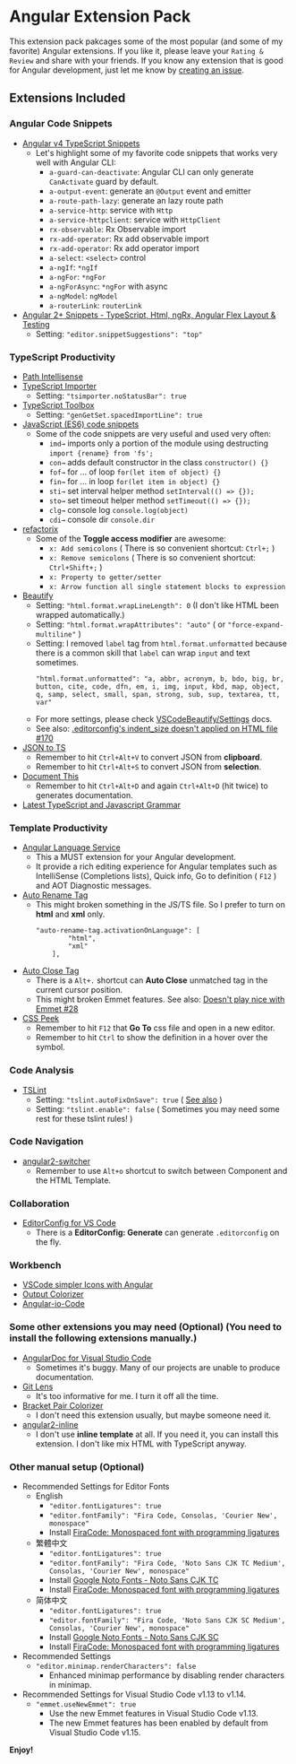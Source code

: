 # Angular Extension Pack

This extension pack pakcages some of the most popular (and some of my favorite) Angular  extensions.  If you like it, please leave your `Rating & Review` and share with your friends.  If you know any extension that is good for Angular development, just let me know by [creating an issue](https://github.com/doggy8088/angular-extension-pack/issues).

## Extensions Included

### Angular Code Snippets

- [Angular v4 TypeScript Snippets](https://marketplace.visualstudio.com/items?itemName=johnpapa.Angular2)
    - Let's highlight some of my favorite code snippets that works very well with Angular CLI:
        - `a-guard-can-deactivate`: Angular CLI can only generate `CanActivate` guard by default.
        - `a-output-event`: generate an `@Output` event and emitter
        - `a-route-path-lazy`: generate an lazy route path
        - `a-service-http`: service with `Http`
        - `a-service-httpclient`: service with `HttpClient`
        - `rx-observable`: Rx Observable import
        - `rx-add-operator`: Rx add observable import
        - `rx-add-operator`: Rx add operator import
        - `a-select`: `<select>` control
        - `a-ngIf`: `*ngIf`
        - `a-ngFor`: `*ngFor`
        - `a-ngForAsync`: `*ngFor` with async
        - `a-ngModel`: `ngModel`
        - `a-routerLink`: `routerLink`
- [Angular 2+ Snippets - TypeScript, Html, ngRx, Angular Flex Layout & Testing](https://marketplace.visualstudio.com/items?itemName=Mikael.Angular-BeastCode)
    - Setting: `"editor.snippetSuggestions": "top"`

### TypeScript Productivity

- [Path Intellisense](https://marketplace.visualstudio.com/items?itemName=christian-kohler.path-intellisense)
- [TypeScript Importer](https://marketplace.visualstudio.com/items?itemName=pmneo.tsimporter)
    - Setting: `"tsimporter.noStatusBar": true`
- [TypeScript Toolbox](https://marketplace.visualstudio.com/items?itemName=DSKWRK.vscode-generate-getter-setter)
    - Setting: `"genGetSet.spacedImportLine": true`
- [JavaScript (ES6) code snippets](https://marketplace.visualstudio.com/items?itemName=xabikos.JavaScriptSnippets)
    - Some of the code snippets are very useful and used very often:
        - `imd→` imports only a portion of the module using destructing  `import {rename} from 'fs';`
        - `con→` adds default constructor in the class `constructor() {}`
        - `fof→` for ... of loop `for(let item of object) {}`
        - `fin→` for ... in loop `for(let item in object) {}`
        - `sti→` set interval helper method `setInterval(() => {});`
        - `sto→` set timeout helper method `setTimeout(() => {});`
        - `clg→` console log `console.log(object)`
        - `cdi→` console dir `console.dir`
- [refactorix](https://marketplace.visualstudio.com/items?itemName=krizzdewizz.refactorix)
    - Some of the **Toggle access modifier** are awesome:
        - `x: Add semicolons` ( There is so convenient shortcut: `Ctrl+;` )
        - `x: Remove semicolons` ( There is so convenient shortcut: `Ctrl+Shift+;` )
        - `x: Property to getter/setter`
        - `x: Arrow function all single statement blocks to expression`
- [Beautify](https://marketplace.visualstudio.com/items?itemName=HookyQR.beautify)
    - Setting: `"html.format.wrapLineLength": 0` (I don't like HTML been wrapped automatically.)
    - Setting: `"html.format.wrapAttributes": "auto"` ( or `"force-expand-multiline"` )
    - Setting: I removed `label` tag from `html.format.unformatted` because there is a common skill that `label` can wrap `input` and text sometimes.
        ```
        "html.format.unformatted": "a, abbr, acronym, b, bdo, big, br, button, cite, code, dfn, em, i, img, input, kbd, map, object, q, samp, select, small, span, strong, sub, sup, textarea, tt, var"
        ```
    - For more settings, please check [VSCodeBeautify/Settings](https://github.com/HookyQR/VSCodeBeautify/blob/master/Settings.md) docs.
    - See also: [.editorconfig's indent_size doesn't applied on HTML file #170](https://github.com/HookyQR/VSCodeBeautify/issues/170)
- [JSON to TS](https://marketplace.visualstudio.com/items?itemName=MariusAlchimavicius.json-to-ts)
    - Remember to hit `Ctrl+Alt+V` to convert JSON from **clipboard**.
    - Remember to hit `Ctrl+Alt+S` to convert JSON from **selection**.
- [Document This](https://marketplace.visualstudio.com/items?itemName=joelday.docthis)
    - Remember to hit `Ctrl+Alt+D` and again `Ctrl+Alt+D` (hit twice) to generates documentation.
- [Latest TypeScript and Javascript Grammar](https://marketplace.visualstudio.com/items?itemName=ms-vscode.typescript-javascript-grammar)

### Template Productivity

- [Angular Language Service](https://marketplace.visualstudio.com/items?itemName=Angular.ng-template)
    - This a MUST extension for your Angular development.
    - It provide a rich editing experience for Angular templates such as IntelliSense (Completions lists), Quick info, Go to definition ( `F12` ) and AOT Diagnostic messages.
- [Auto Rename Tag](https://marketplace.visualstudio.com/items?itemName=formulahendry.auto-rename-tag)
    - This might broken something in the JS/TS file.  So I prefer to turn on **html** and **xml** only.
        ```
        "auto-rename-tag.activationOnLanguage": [
                "html",
                "xml"
            ],
        ```
- [Auto Close Tag](https://marketplace.visualstudio.com/items?itemName=formulahendry.auto-close-tag)
    - There is a `Alt+.` shortcut can **Auto Close** unmatched tag in the current cursor position.
    - This might broken Emmet features.  See also: [Doesn't play nice with Emmet #28](https://github.com/formulahendry/vscode-auto-close-tag/issues/28)
- [CSS Peek](https://marketplace.visualstudio.com/items?itemName=pranaygp.vscode-css-peek)
    - Remember to hit `F12` that **Go To** css file and open in a new editor.
    - Remember to hit `Ctrl` to show the definition in a hover over the symbol.

### Code Analysis

- [TSLint](https://marketplace.visualstudio.com/items?itemName=eg2.tslint)
    - Setting: `"tslint.autoFixOnSave": true` ( [See also](https://github.com/Microsoft/TypeScript/issues/13270#issuecomment-292298260) )
    - Setting: `"tslint.enable": false` ( Sometimes you may need some rest for these tslint rules! )

### Code Navigation

- [angular2-switcher](https://marketplace.visualstudio.com/items?itemName=infinity1207.angular2-switcher)
    - Remember to use `Alt+o` shortcut to switch between Component and the HTML Template.

### Collaboration

- [EditorConfig for VS Code](https://marketplace.visualstudio.com/items?itemName=EditorConfig.EditorConfig)
    - There is a **EditorConfig: Generate** can generate `.editorconfig` on the fly.

### Workbench

- [VSCode simpler Icons with Angular](https://marketplace.visualstudio.com/items?itemName=davidbabel.vscode-simpler-icons)
- [Output Colorizer](https://marketplace.visualstudio.com/items?itemName=IBM.output-colorizer)
- [Angular-io-Code](https://marketplace.visualstudio.com/items?itemName=NoHomey.angular-io-code)

### Some other extensions you may need (Optional) (You need to install the following extensions manually.)

- [AngularDoc for Visual Studio Code](https://marketplace.visualstudio.com/items?itemName=AngularDoc.angulardoc-vscode)
    - Sometimes it's buggy.  Many of our projects are unable to produce documentation.
- [Git Lens](https://marketplace.visualstudio.com/items?itemName=eamodio.gitlens)
    - It's too informative for me.  I turn it off all the time.
- [Bracket Pair Colorizer](https://marketplace.visualstudio.com/items?itemName=CoenraadS.bracket-pair-colorizer)
    - I don't need this extension usually, but maybe someone need it. 
- [angular2-inline](https://marketplace.visualstudio.com/items?itemName=natewallace.angular2-inline)
    - I don't use **inline template** at all.  If you need it, you can install this extension.  I don't like mix HTML with TypeScript anyway.

### Other manual setup (Optional)

- Recommended Settings for Editor Fonts
    - English
        - `"editor.fontLigatures": true`
        - `"editor.fontFamily": "Fira Code, Consolas, 'Courier New', monospace"`
        - Install [FiraCode: Monospaced font with programming ligatures](https://github.com/tonsky/FiraCode)
    - 繁體中文
        - `"editor.fontLigatures": true`
        - `"editor.fontFamily": "Fira Code, 'Noto Sans CJK TC Medium', Consolas, 'Courier New', monospace"`
        - Install [Google Noto Fonts - Noto Sans CJK TC](https://www.google.com/get/noto/#sans-hant)
        - Install [FiraCode: Monospaced font with programming ligatures](https://github.com/tonsky/FiraCode)
    - 简体中文
        - `"editor.fontLigatures": true`
        - `"editor.fontFamily": "Fira Code, 'Noto Sans CJK SC Medium', Consolas, 'Courier New', monospace"`
        - Install [Google Noto Fonts - Noto Sans CJK SC](https://www.google.com/get/noto/#sans-hans)
        - Install [FiraCode: Monospaced font with programming ligatures](https://github.com/tonsky/FiraCode)
- Recommended Settings
    - `"editor.minimap.renderCharacters": false`
        - Enhanced minimap performance by disabling render characters in minimap.
- Recommended Settings for Visual Studio Code v1.13 to v1.14.
    - `"emmet.useNewEmmet": true`
        - Use the new Emmet features in Visual Studio Code v1.13.
        - The new Emmet features has been enabled by default from Visual Studio Code v1.15.

**Enjoy!**